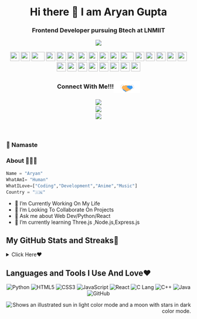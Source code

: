 

<h1 align='center'>Hi there 👋 I am Aryan Gupta</h1>         
<h3 align='center'>Frontend Developer pursuing Btech at LNMIIT</h3>

<p align="center">
  <img src="https://readme-typing-svg.herokuapp.com?color=F70000&width=520&height=80&lines=I+am+a+Student%2C+Developer%2C+Coder+and+Much+More+%E2%9D%A4%EF%B8%8F">
</p>
<div align="center">
    <img src="https://cultofthepartyparrot.com/parrots/hd/githubparrot.gif" width="25" height="25"/>
    <img src="https://cultofthepartyparrot.com/flags/hd/iranparrot.gif" width="25" height="25"/>
    <img src="https://cultofthepartyparrot.com/parrots/asyncparrot.gif" width="36" height="25"/>
    <img src="https://cultofthepartyparrot.com/parrots/exceptionallyfastparrot.gif" width="25" height="25"/>
    <img src="https://cultofthepartyparrot.com/parrots/hd/60fpsparrot.gif" width="25" height="25"/>
    <img src="https://cultofthepartyparrot.com/parrots/hd/jumpingparrot.gif" width="25" height="25"/>
    <img src="https://cultofthepartyparrot.com/parrots/hd/opensourceparrot.gif" width="25" height="25"/>
    <img src="https://cultofthepartyparrot.com/parrots/hd/dealwithitnowparrot.gif" width="25" height="25"/>
    <img src="https://cultofthepartyparrot.com/parrots/hd/hypnoparrotlight.gif" width="25" height="25"/>
    <img src="https://cultofthepartyparrot.com/parrots/databaseparrot.gif" width="25" height="25"/>
    <img src="https://cultofthepartyparrot.com/parrots/fixparrot.gif" width="36" height="25"/>
    <img src="https://cultofthepartyparrot.com/parrots/hd/laptop_parrot.gif" width="25" height="25"/>
    <img src="https://cultofthepartyparrot.com/parrots/hd/spinningparrot.gif" width="25" height="25"/>
    <img src="https://cultofthepartyparrot.com/parrots/hd/levitationparrot.gif" width="25" height="25"/>
    <img src="https://cultofthepartyparrot.com/parrots/hd/meldparrot.gif" width="25" height="25"/>
    <img src="https://cultofthepartyparrot.com/parrots/slomoparrot.gif" width="25" height="25"/>
    <img src="https://cultofthepartyparrot.com/parrots/hd/moonwalkingparrot.gif" width="25" height="25"/>
    <img src="https://cultofthepartyparrot.com/parrots/hd/stableparrot.gif" width="25" height="25"/>
    <img src="https://cultofthepartyparrot.com/parrots/hd/scienceparrot.gif" width="25" height="25"/>
    <img src="https://cultofthepartyparrot.com/parrots/hd/pirateparrot.gif" width="25" height="25"/>
    <img src="https://cultofthepartyparrot.com/parrots/hd/footballparrot.gif" width="25" height="25"/>
    <img src="https://cultofthepartyparrot.com/parrots/hd/illuminatiparrot.gif" width="25" height="25"/>
    <img src="https://cultofthepartyparrot.com/parrots/hd/hypnoparrotdark.gif" width="25" height="25"/>
    <img src="https://cultofthepartyparrot.com/parrots/hd/mustacheparrot.gif" width="25" height="25"/>
</div>
<div align="center">
<h3 align="center">Connect With Me!!!<img align="center" src="https://github.com/aryan-011/aryan-011/blob/main/Handshake.gif" height="33px" /></h3>
<center>
<a href="https://twitter.com/aryan01109" target='_blank'><img src="https://img.icons8.com/fluent/50/000000/twitter.png"></a>
</center> 
<center>
<a href="mailto:guptaaryan380@gmail.com" target='_blank'><img src="https://img.icons8.com/fluent/50/000000/gmail--v2.png"></a>
</center>

<center>
<a href="https://www.linkedin.com/in/aryan-gupta-638586229" target='_blank'><img src="https://img.icons8.com/fluent/50/000000/linkedin.png"></a>
</center>
<br>
<br>
<div align='left'>

### 🙏 Namaste
### About 🙋🏻‍♂️
```python
Name = "Aryan"
WhatAmI= "Human"
WhatILove=["Coding","Development","Anime","Music"]
Country = "🇮🇳"
```

</hr>

- 🔭 I’m Currently Working On My Life 
- 👯 I’m Looking To Collaborate On Projects
- 💬 Ask me about Web Dev/Python/React
- 🌱 I’m currently learning Three.js ,Node.js,Express.js

<h2 align='left'>My GitHub Stats and Streaks💛</h2>
<details align='left'>
<summary>Click Here❤️</summary>
<br>
    
![aryan-011 Git Stats](https://github-readme-stats.vercel.app/api?username=aryan-011&include_all_commits=true&count_private=true&theme=highcontrast)

<p><img align="center" src="https://github-readme-streak-stats.herokuapp.com/?user=aryan-011&theme=chartreuse-dark&hide_border=True" alt="aryan-011" /></p>

[![Top Langs](https://github-readme-stats.vercel.app/api/top-langs/?username=aryan-011&layout=compact&theme=radical)](https://github.com/aryan-011)


</details>

## Languages and Tools I Use And Love❤️
</div>
<p align="center">
<img alt="Python" src="https://img.shields.io/badge/python-%2314354C.svg?&style=for-the-badge&logo=python&logoColor=white"/>
<img alt="HTML5" src="https://img.shields.io/badge/html5-%23E34F26.svg?&style=for-the-badge&logo=html5&logoColor=white"/>
<img alt="CSS3" src="https://img.shields.io/badge/css3-%231572B6.svg?&style=for-the-badge&logo=css3&logoColor=white"/>
<img alt="JavaScript" src="https://img.shields.io/badge/Javascript-faff00.svg?&style=for-the-badge&logo=javascript&logoColor=black"/>
<img alt="React" src="https://img.shields.io/badge/React-%2320C4CB.svg?&style=for-the-badge&logo=React&logoColor=white"/>
<img alt="C Lang" src ="https://img.shields.io/badge/C Lang-red.svg?&style=for-the-badge&logo=c&logoColor=white"/>
<img alt="C++" src="https://img.shields.io/badge/c++-%2300599C.svg?&style=for-the-badge&logo=c%2B%2B&ogoColor=white"/>
<img alt="Java" src="https://img.shields.io/badge/Java-%2314854C.svg?&style=for-the-badge&logo=java&logoColor=white"/>
<img alt="GitHub" src="https://img.shields.io/badge/github-%23921011.svg?&style=for-the-badge&logo=github&logoColor=white"/>
</p>
<div align='right' >
<picture >
  <source width="50px" height="50px"media="(prefers-color-scheme: dark)" srcset="https://user-images.githubusercontent.com/25423296/163456776-7f95b81a-f1ed-45f7-b7ab-8fa810d529fa.png">
  <source width="50px" height="50px" media="(prefers-color-scheme: light)" srcset="https://user-images.githubusercontent.com/25423296/163456779-a8556205-d0a5-45e2-ac17-42d089e3c3f8.png">
  <img alt="Shows an illustrated sun in light color mode and a moon with stars in dark color mode." src="https://user-images.githubusercontent.com/25423296/163456779-a8556205-d0a5-45e2-ac17-42d089e3c3f8.png">
</picture>
</div><!--
**aryan-011/aryan-011** is a ✨ _special_ ✨ repository because its `README.md` (this file) appears on your GitHub profile.

Here are some ideas to get you started:

 🔭 I’m currently working on Three.js ,Node.js,Express.js
- 👯 I’m looking to collaborate on ...
- 🤔 I’m looking for help with ...
- 💬 Ask me about ...
- 😄 Pronouns: ...
- ⚡ Fun fact: ...
-->
